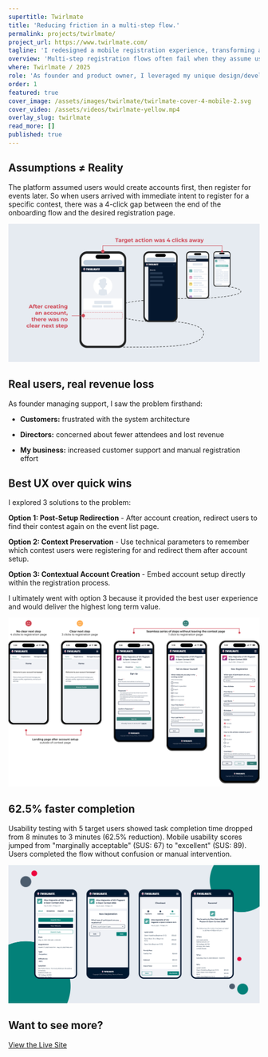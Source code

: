 ```yaml
---
supertitle: Twirlmate
title: 'Reducing friction in a multi-step flow.'
permalink: projects/twirlmate/
project_url: https://www.twirlmate.com/
tagline: 'I redesigned a mobile registration experience, transforming a disjointed onboarding flow into a seamless customer journey; achieving a usability score of 89 (well above the industry average of 67) and reducing average time between sign up and checkout from 8 to 5 minutes.'
overview: 'Multi-step registration flows often fail when they assume users will complete steps in a "logical" order. In this case, a contest registration platform required account setup before registration. But users arrived with one goal: register for a specific event. This mismatch between system design and user intent caused confusion, abandonment, and required manual intervention to complete registrations. <br><br>I redesigned the mobile registration experience, transforming a disjointed onboarding flow into a seamless customer journey; achieving a usability score of 89 (well above the industry average of 67) and reducing average time between sign up and checkout from 8 to 5 minutes.'
where: Twirlmate / 2025
role: 'As founder and product owner, I leveraged my unique design/development background to identify and solve a critical user experience bottleneck while ensuring technical feasibility.'
order: 1
featured: true
cover_image: /assets/images/twirlmate/twirlmate-cover-4-mobile-2.svg
cover_video: /assets/videos/twirlmate-yellow.mp4
overlay_slug: twirlmate
read_more: []
published: true
---
```


<div class="responsive-margin-bottom">
  <div>
    <h2 data-sidebar class="mb-0">Assumptions ≠ Reality</h2>
    <p>
      The platform assumed users would create accounts first, then register for events later. So when users arrived with immediate intent to register for a specific contest, there was a 4-click gap between the end of the onboarding flow and the desired registration page.
    </p>
    <img src="/assets/images/twirlmate/twirlmate-problem.svg" class="w-100 rounded" alt="" />
  </div>
</div>

<div class="responsive-margin-bottom">
  <h2 data-sidebar class="mb-0">Real users, real revenue loss</h2>
  <p>As founder managing support, I saw the problem firsthand:</p>
  <ul>
    <li><p class="my-0"><strong>Customers:</strong> frustrated with the system architecture</p></li>
    <li><p class="my-0"><strong>Directors:</strong> concerned about fewer attendees and lost revenue</p></li>
    <li><p class="my-0"><strong>My business:</strong> increased customer support and manual registration effort</p></li>
  </ul>
</div>

<div class="responsive-margin-bottom">
  <h2 data-sidebar class="mb-0">Best UX over quick wins</h2>
  <p>I explored 3 solutions to the problem:</p>
  <p><strong>Option 1: Post-Setup Redirection</strong> - After account creation, redirect users to find their contest again on the event list page.</p>
  <p><strong>Option 2: Context Preservation</strong> - Use technical parameters to remember which contest users were registering for and redirect them after account setup.</p>
  <p><strong>Option 3: Contextual Account Creation</strong> - Embed account setup directly within the registration process.</p>
  <p>I ultimately went with option 3 because it provided the best user experience and would deliver the highest long term value.</p>
  <div class="nhm-image-wrapper">
    <img src="/assets/images/twirlmate/twirlmate-main-problem-fix.svg" class="w-100" alt="" />
  </div>
</div>

<div class="responsive-margin-bottom">
  <h2 data-sidebar class="mb-0">62.5% faster completion</h2>
  <p class="">Usability testing with 5 target users showed task completion time dropped from 8 minutes to 3 minutes (62.5% reduction). Mobile usability scores jumped from "marginally acceptable" (SUS: 67) to "excellent" (SUS: 89). Users completed the flow without confusion or manual intervention.</p>
  <img src="/assets/images/twirlmate/twirlmate-cover-4-mobile-2.svg" class="w-100 rounded" alt="" />
</div>

<div class="align--center responsive-margin-bottom">
  <h2>Want to see more?</h2>
  <a class="nhm-btn--blue" href="https://www.twirlmate.com/" target="_blank">
    View the Live Site
  </a>
</div>





